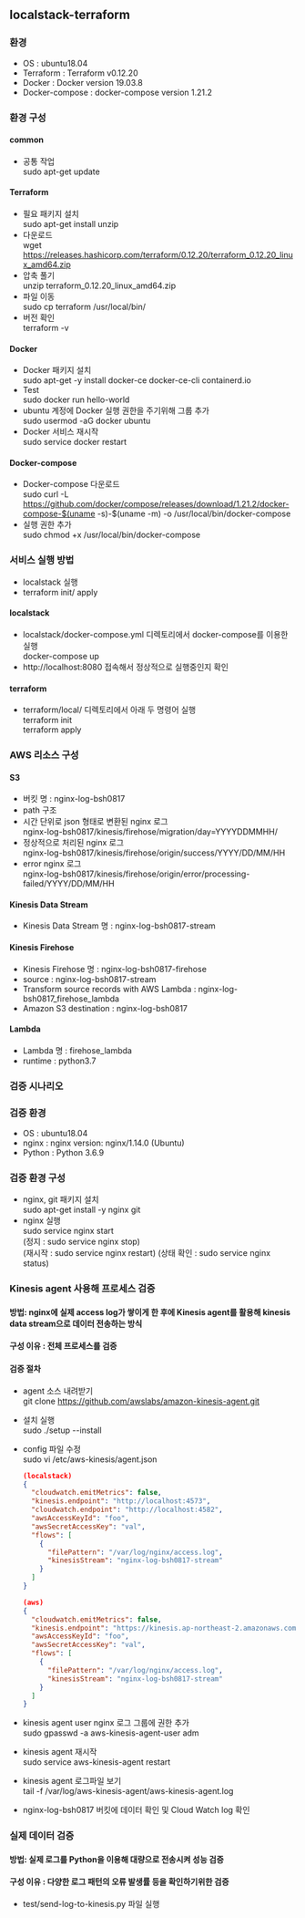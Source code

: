 ## localstack-terraform 
### 환경
 - OS : ubuntu18.04
 - Terraform : Terraform v0.12.20
 - Docker : Docker version 19.03.8
 - Docker-compose : docker-compose version 1.21.2
 
### 환경 구성
#### common
 - 공통 작업</br>
    sudo apt-get update
    
#### Terraform
 - 필요 패키지 설치</br>
   sudo apt-get install unzip
 - 다운로드</br>
    wget https://releases.hashicorp.com/terraform/0.12.20/terraform_0.12.20_linux_amd64.zip
 - 압축 풀기</br>
    unzip terraform_0.12.20_linux_amd64.zip
 - 파일 이동</br>
    sudo cp terraform /usr/local/bin/
 - 버전 확인</br>
    terraform -v

#### Docker
 - Docker 패키지 설치</br>
    sudo apt-get -y install docker-ce docker-ce-cli containerd.io
 - Test</br>
    sudo docker run hello-world
 - ubuntu 계정에 Docker 실행 권한을 주기위해 그룹 추가</br>
    sudo usermod -aG docker ubuntu
 - Docker 서비스 재시작</br>
    sudo service docker restart
  
#### Docker-compose
 - Docker-compose 다운로드</br>
    sudo curl -L https://github.com/docker/compose/releases/download/1.21.2/docker-compose-$(uname -s)-$(uname -m) -o /usr/local/bin/docker-compose
 - 실행 권한 추가</br>
    sudo chmod +x /usr/local/bin/docker-compose

 
 
### 서비스 실행 방법
 - localstack 실행
 - terraform init/ apply

#### localstack
 - localstack/docker-compose.yml 디렉토리에서 docker-compose를 이용한 실행</br>
    docker-compose up
 - http://localhost:8080 접속해서 정상적으로 실행중인지 확인

#### terraform 
 - terraform/local/ 디렉토리에서 아래 두 명령어 실행</br>
    terraform init</br>
    terraform apply</br>


### AWS 리소스 구성
#### S3
 - 버킷 명 : nginx-log-bsh0817
 - path 구조
  - 시간 단위로 json 형태로 변환된 nginx 로그</br>
      nginx-log-bsh0817/kinesis/firehose/migration/day=YYYYDDMMHH/</br>
  - 정상적으로 처리된 nginx 로그</br>
      nginx-log-bsh0817/kinesis/firehose/origin/success/YYYY/DD/MM/HH</br>
  - error nginx 로그</br>
      nginx-log-bsh0817/kinesis/firehose/origin/error/processing-failed/YYYY/DD/MM/HH
 
#### Kinesis Data Stream
 - Kinesis Data Stream 명 : nginx-log-bsh0817-stream</br>
 
#### Kinesis Firehose
 - Kinesis Firehose 명 : nginx-log-bsh0817-firehose</br>
 - source : nginx-log-bsh0817-stream</br>
 - Transform source records with AWS Lambda : nginx-log-bsh0817_firehose_lambda</br>
 - Amazon S3 destination : nginx-log-bsh0817</br>
     
#### Lambda
 - Lambda 명 : firehose_lambda</br>
 - runtime : python3.7</br>


### 검증 시나리오

### 검증 환경
 - OS : ubuntu18.04
 - nginx : nginx version: nginx/1.14.0 (Ubuntu)
 - Python : Python 3.6.9
### 검증 환경 구성
 - nginx, git 패키지 설치</br>
    sudo apt-get install -y nginx git
 - nginx 실행</br>
    sudo service nginx start</br>
    (정지 : sudo service nginx stop)</br>
    (재시작 : sudo service nginx restart)
    (상태 확인 : sudo service nginx status)
 
### Kinesis agent 사용해 프로세스 검증
#### 방법: nginx에 실제 access log가 쌓이게 한 후에 Kinesis agent를 활용해 kinesis data stream으로 데이터 전송하는 방식
#### 구성 이유 : 전체 프로세스를 검증
#### 검증 절차
 - agent 소스 내려받기</br>
    git clone https://github.com/awslabs/amazon-kinesis-agent.git
 - 설치 실행</br>
    sudo ./setup --install
 - config 파일 수정</br>
    sudo vi /etc/aws-kinesis/agent.json
	```json
	(localstack)
	{
	  "cloudwatch.emitMetrics": false,
	  "kinesis.endpoint": "http://localhost:4573",
	  "cloudwatch.endpoint": "http://localhost:4582",
	  "awsAccessKeyId": "foo",
	  "awsSecretAccessKey": "val",
	  "flows": [
	    {
	      "filePattern": "/var/log/nginx/access.log",
	      "kinesisStream": "nginx-log-bsh0817-stream"
	    }
	  ]
	}
	```
	```json
	(aws)
	{
	  "cloudwatch.emitMetrics": false,
	  "kinesis.endpoint": "https://kinesis.ap-northeast-2.amazonaws.com",
	  "awsAccessKeyId": "foo",
	  "awsSecretAccessKey": "val",
	  "flows": [
	    {
	      "filePattern": "/var/log/nginx/access.log",
	      "kinesisStream": "nginx-log-bsh0817-stream"
	    }
	  ]
	}
	```
 - kinesis agent user nginx 로그 그룹에 권한 추가</br>
    sudo gpasswd -a aws-kinesis-agent-user adm

 - kinesis agent 재시작</br>
    sudo service aws-kinesis-agent restart

 - kinesis agent 로그파일 보기</br>
    tail -f /var/log/aws-kinesis-agent/aws-kinesis-agent.log
    
 - nginx-log-bsh0817 버킷에 데이터 확인 및 Cloud Watch log 확인

### 실제 데이터 검증
#### 방법: 실제 로그를 Python을 이용해 대량으로 전송시켜 성능 검증
#### 구성 이유 : 다양한 로그 패턴의 오류 발생률 등을 확인하기위한 검증
 - test/send-log-to-kinesis.py 파일 실행
